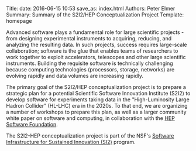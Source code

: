 Title: 
date: 2016-06-15 10:53
save_as: index.html
Authors: Peter Elmer
Summary: Summary of the S2I2/HEP Conceptualization Project
Template: homepage

Advanced software plays a fundamental role for large scientific
projects - from designing experimental instruments to acquiring,
reducing, and analyzing the resulting data. In such projects, success
requires large-scale collaboration; software is the glue that enables
teams of researchers to work together to exploit accelerators,
telescopes and other large scientific instruments. Building the
requisite software is technically challenging because computing
technologies (processors, storage, networks) are evolving rapidly
and data volumes are increasing rapidly.

The primary goal of the S2I2/HEP conceptualization project is to
prepare a strategic plan for a potential Scientific Software
Innovation Institute (S2I2) to develop software for experiments
taking data in the "High-Luminosity Large Hadron Collider" (HL-LHC)
era in the 2020s. To that end, we are organizing a number of workshops
to prepare this plan, as well as a larger community white paper 
on software and computing, in collaboration with the 
[HEP Software Foundation](http://hepsoftwarefoundation.org).

<!--- Along the way, we will produce a big-picture model for developing
software and computing models for use at the HL-LHC and, more
generally, for the high energy physics (HEP) community. --->

<!--- As part of the NSF's [Software Infrastructure for Sustained Innovation
(SI2)](http://www.nsf.gov/funding/pgm_summ.jsp?pims_id=504817)
program, the S2I2-HEP conceptualization project is concerned with the 
overarching goal of transforming innovations in research and education into 
sustained software resources that are an integral part of the 
cyberinfrastructure. --->

The S2I2-HEP conceptualization project is part of the NSF's [Software 
Infrastructure for Sustained Innovation
(SI2)](http://www.nsf.gov/funding/pgm_summ.jsp?pims_id=504817)
program. 

